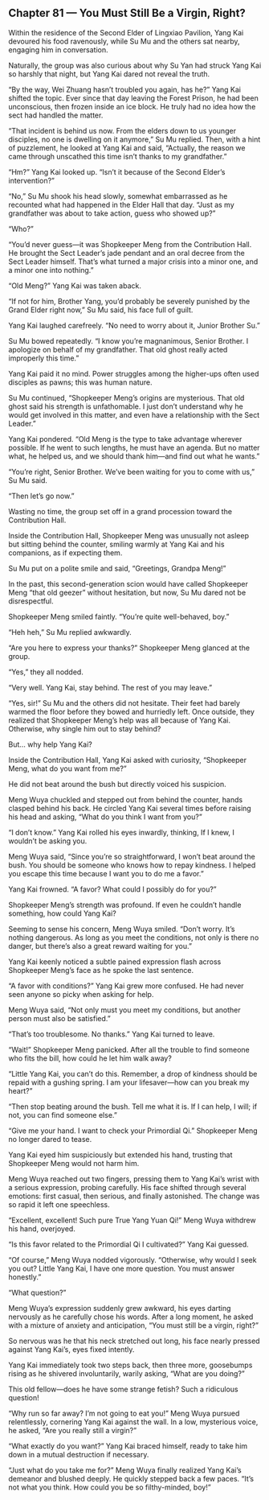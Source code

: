 ## Chapter 81 — You Must Still Be a Virgin, Right?

Within the residence of the Second Elder of Lingxiao Pavilion, Yang Kai devoured his food ravenously, while Su Mu and the others sat nearby, engaging him in conversation.

Naturally, the group was also curious about why Su Yan had struck Yang Kai so harshly that night, but Yang Kai dared not reveal the truth.

“By the way, Wei Zhuang hasn’t troubled you again, has he?” Yang Kai shifted the topic. Ever since that day leaving the Forest Prison, he had been unconscious, then frozen inside an ice block. He truly had no idea how the sect had handled the matter.

“That incident is behind us now. From the elders down to us younger disciples, no one is dwelling on it anymore,” Su Mu replied. Then, with a hint of puzzlement, he looked at Yang Kai and said, “Actually, the reason we came through unscathed this time isn’t thanks to my grandfather.”

“Hm?” Yang Kai looked up. “Isn’t it because of the Second Elder’s intervention?”

“No,” Su Mu shook his head slowly, somewhat embarrassed as he recounted what had happened in the Elder Hall that day. “Just as my grandfather was about to take action, guess who showed up?”

“Who?”

“You’d never guess—it was Shopkeeper Meng from the Contribution Hall. He brought the Sect Leader’s jade pendant and an oral decree from the Sect Leader himself. That’s what turned a major crisis into a minor one, and a minor one into nothing.”

“Old Meng?” Yang Kai was taken aback.

“If not for him, Brother Yang, you’d probably be severely punished by the Grand Elder right now,” Su Mu said, his face full of guilt.

Yang Kai laughed carefreely. “No need to worry about it, Junior Brother Su.”

Su Mu bowed repeatedly. “I know you’re magnanimous, Senior Brother. I apologize on behalf of my grandfather. That old ghost really acted improperly this time.”

Yang Kai paid it no mind. Power struggles among the higher-ups often used disciples as pawns; this was human nature.

Su Mu continued, “Shopkeeper Meng’s origins are mysterious. That old ghost said his strength is unfathomable. I just don’t understand why he would get involved in this matter, and even have a relationship with the Sect Leader.”

Yang Kai pondered. “Old Meng is the type to take advantage wherever possible. If he went to such lengths, he must have an agenda. But no matter what, he helped us, and we should thank him—and find out what he wants.”

“You’re right, Senior Brother. We’ve been waiting for you to come with us,” Su Mu said.

“Then let’s go now.”

Wasting no time, the group set off in a grand procession toward the Contribution Hall.

Inside the Contribution Hall, Shopkeeper Meng was unusually not asleep but sitting behind the counter, smiling warmly at Yang Kai and his companions, as if expecting them.

Su Mu put on a polite smile and said, “Greetings, Grandpa Meng!”

In the past, this second-generation scion would have called Shopkeeper Meng “that old geezer” without hesitation, but now, Su Mu dared not be disrespectful.

Shopkeeper Meng smiled faintly. “You’re quite well-behaved, boy.”

“Heh heh,” Su Mu replied awkwardly.

“Are you here to express your thanks?” Shopkeeper Meng glanced at the group.

“Yes,” they all nodded.

“Very well. Yang Kai, stay behind. The rest of you may leave.”

“Yes, sir!” Su Mu and the others did not hesitate. Their feet had barely warmed the floor before they bowed and hurriedly left. Once outside, they realized that Shopkeeper Meng’s help was all because of Yang Kai. Otherwise, why single him out to stay behind?

But... why help Yang Kai?

Inside the Contribution Hall, Yang Kai asked with curiosity, “Shopkeeper Meng, what do you want from me?”

He did not beat around the bush but directly voiced his suspicion.

Meng Wuya chuckled and stepped out from behind the counter, hands clasped behind his back. He circled Yang Kai several times before raising his head and asking, “What do you think I want from you?”

“I don’t know.” Yang Kai rolled his eyes inwardly, thinking, If I knew, I wouldn’t be asking you.

Meng Wuya said, “Since you’re so straightforward, I won’t beat around the bush. You should be someone who knows how to repay kindness. I helped you escape this time because I want you to do me a favor.”

Yang Kai frowned. “A favor? What could I possibly do for you?”

Shopkeeper Meng’s strength was profound. If even he couldn’t handle something, how could Yang Kai?

Seeming to sense his concern, Meng Wuya smiled. “Don’t worry. It’s nothing dangerous. As long as you meet the conditions, not only is there no danger, but there’s also a great reward waiting for you.”

Yang Kai keenly noticed a subtle pained expression flash across Shopkeeper Meng’s face as he spoke the last sentence.

“A favor with conditions?” Yang Kai grew more confused. He had never seen anyone so picky when asking for help.

Meng Wuya said, “Not only must you meet my conditions, but another person must also be satisfied.”

“That’s too troublesome. No thanks.” Yang Kai turned to leave.

“Wait!” Shopkeeper Meng panicked. After all the trouble to find someone who fits the bill, how could he let him walk away?

“Little Yang Kai, you can’t do this. Remember, a drop of kindness should be repaid with a gushing spring. I am your lifesaver—how can you break my heart?”

“Then stop beating around the bush. Tell me what it is. If I can help, I will; if not, you can find someone else.”

“Give me your hand. I want to check your Primordial Qi.” Shopkeeper Meng no longer dared to tease.

Yang Kai eyed him suspiciously but extended his hand, trusting that Shopkeeper Meng would not harm him.

Meng Wuya reached out two fingers, pressing them to Yang Kai’s wrist with a serious expression, probing carefully. His face shifted through several emotions: first casual, then serious, and finally astonished. The change was so rapid it left one speechless.

“Excellent, excellent! Such pure True Yang Yuan Qi!” Meng Wuya withdrew his hand, overjoyed.

“Is this favor related to the Primordial Qi I cultivated?” Yang Kai guessed.

“Of course,” Meng Wuya nodded vigorously. “Otherwise, why would I seek you out? Little Yang Kai, I have one more question. You must answer honestly.”

“What question?”

Meng Wuya’s expression suddenly grew awkward, his eyes darting nervously as he carefully chose his words. After a long moment, he asked with a mixture of anxiety and anticipation, “You must still be a virgin, right?”

So nervous was he that his neck stretched out long, his face nearly pressed against Yang Kai’s, eyes fixed intently.

Yang Kai immediately took two steps back, then three more, goosebumps rising as he shivered involuntarily, warily asking, “What are you doing?”

This old fellow—does he have some strange fetish? Such a ridiculous question!

“Why run so far away? I’m not going to eat you!” Meng Wuya pursued relentlessly, cornering Yang Kai against the wall. In a low, mysterious voice, he asked, “Are you really still a virgin?”

“What exactly do you want?” Yang Kai braced himself, ready to take him down in a mutual destruction if necessary.

“Just what do you take me for?” Meng Wuya finally realized Yang Kai’s demeanor and blushed deeply. He quickly stepped back a few paces. “It’s not what you think. How could you be so filthy-minded, boy!”